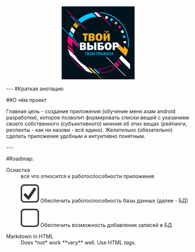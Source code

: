 <p align="center"><img src=".gitimage/logo_frame_text.png" height="200" width="200"></p>
---
#Краткая анотация:

##О чём проект
<p>Главная цель - создание приложения (обучение меня азам android разработки), которое позволит 
формировать списки вещей с указанием своего собственного (субъективного) мнения об этих вещах 
(рейтинги, респекты - как ни назови - всё едино). Желательно (обязательно) сделать приложение 
удобным и интуитивно понятным. </p>
---

#Roadmap:
<dl>
  <dt>Оснастка</dt>
  <dd>всё что относится к работоспособности приложения
  
  <p><img src=".gitimage/chkbx_checked.png"> Обеспечить работоспособность базы данных (далее - БД)</p>
  <p><img src=".gitimage/chkbx_unchecked.png"> Обеспечить возможность добавления записей в БД</p>
   
  </dd>

  <dt>Markdown in HTML</dt>
  <dd>Does *not* work **very** well. Use HTML <em>tags</em>.</dd>
</dl>

